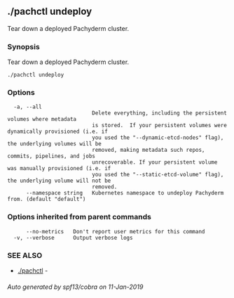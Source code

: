 ## ./pachctl undeploy

Tear down a deployed Pachyderm cluster.

### Synopsis


Tear down a deployed Pachyderm cluster.

```
./pachctl undeploy
```

### Options

```
  -a, --all                
                           Delete everything, including the persistent volumes where metadata
                           is stored.  If your persistent volumes were dynamically provisioned (i.e. if
                           you used the "--dynamic-etcd-nodes" flag), the underlying volumes will be
                           removed, making metadata such repos, commits, pipelines, and jobs
                           unrecoverable. If your persistent volume was manually provisioned (i.e. if
                           you used the "--static-etcd-volume" flag), the underlying volume will not be
                           removed.
      --namespace string   Kubernetes namespace to undeploy Pachyderm from. (default "default")
```

### Options inherited from parent commands

```
      --no-metrics   Don't report user metrics for this command
  -v, --verbose      Output verbose logs
```

### SEE ALSO
* [./pachctl](./pachctl.html)	 - 

###### Auto generated by spf13/cobra on 11-Jan-2019
